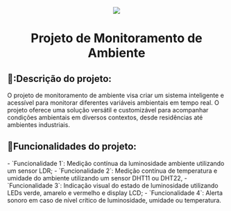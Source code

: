 <p align='center'>
  <img loading="lazy" src = "https://github.com/gvqsilva/CP-Edge/assets/110639916/e44b584a-f189-41b0-9876-63ff29b3bed5"/>
</p>
<h1 align="center">Projeto de Monitoramento de Ambiente</h1>

<h2 id="Descrição do Projeto">📘:Descrição do projeto:</h2>
  O projeto de monitoramento de ambiente visa criar um sistema inteligente e acessível para monitorar diferentes variáveis ambientais em tempo real. O projeto oferece uma solução versátil e customizável para acompanhar condições ambientais em diversos contextos, desde residências até ambientes industriais.


<h2 id="Funcionalidades">🔨Funcionalidades do projeto:</h2>
- `Funcionalidade 1`: Medição contínua da luminosidade ambiente utilizando um sensor LDR;
- `Funcionalidade 2`: Medição contínua de temperatura e umidade do ambiente utilizando um sensor DHT11 ou DHT22,
- `Funcionalidade 3`: Indicação visual do estado de luminosidade utilizando LEDs verde, amarelo e vermelho e display LCD;
- `Funcionalidade 4`: Alerta sonoro em caso de nível crítico de luminosidade, umidade ou temperatura.

